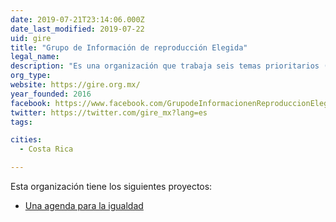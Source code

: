```yaml
---
date: 2019-07-21T23:14:06.000Z
date_last_modified: 2019-07-22
uid: gire
title: "Grupo de Información de reproducción Elegida"
legal_name: 
description: "Es una organización que trabaja seis temas prioritarios (anticoncepción, aborto, violencia obstétrica, muerte materna, reproducción asistida y la conciliación de la vida laboral con la personal) desde una perspectiva feminista y de derechos humanos."
org_type: 
website: https://gire.org.mx/
year_founded: 2016
facebook: https://www.facebook.com/GrupodeInformacionenReproduccionElegida
twitter: https://twitter.com/gire_mx?lang=es
tags:

cities: 
  - Costa Rica

---
```


Esta organización tiene los siguientes proyectos:

- [Una agenda para la igualdad](/i/somos51.html)
